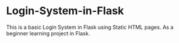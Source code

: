 # Login-System-in-Flask
This is a basic Login System in Flask using Static HTML pages. As a beginner learning project in Flask.
